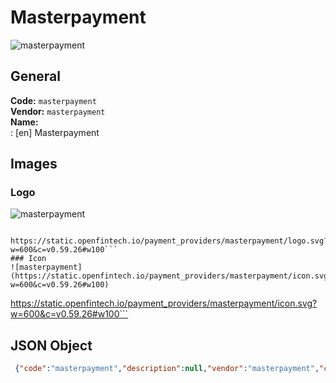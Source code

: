 # Masterpayment 
![masterpayment](https://static.openfintech.io/payment_providers/masterpayment/logo.svg?w=600&c=v0.59.26#w100)  
## General 
**Code:** `masterpayment`  
**Vendor:** `masterpayment`  
**Name:**  
:	[en] Masterpayment  
## Images 
### Logo 
![masterpayment](https://static.openfintech.io/payment_providers/masterpayment/logo.svg?w=600&c=v0.59.26#w100)  
```
 https://static.openfintech.io/payment_providers/masterpayment/logo.svg?w=600&c=v0.59.26#w100```  
### Icon 
![masterpayment](https://static.openfintech.io/payment_providers/masterpayment/icon.svg?w=600&c=v0.59.26#w100)  
```
 https://static.openfintech.io/payment_providers/masterpayment/icon.svg?w=600&c=v0.59.26#w100```  
## JSON Object 
```json
 {"code":"masterpayment","description":null,"vendor":"masterpayment","categories":null,"countries":null,"payment_method":null,"payout_method":null,"metadata":{"about_payments_code":"masterpayment"},"name":{"en":"Masterpayment"}}```  
